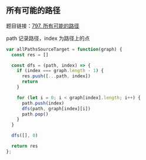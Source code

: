 ## 所有可能的路径

题目链接：[797. 所有可能的路径](https://leetcode-cn.com/problems/all-paths-from-source-to-target/)

path 记录路径，index 为路径上的点

```js
var allPathsSourceTarget = function(graph) {
  const res = []

  const dfs = (path, index) => {
    if (index === graph.length - 1) {
      res.push([...path, index])
      return
    }

    for (let i = 0; i < graph[index].length; i++) {
      path.push(index)
      dfs(path, graph[index][i])
      path.pop()
    }
  }

  dfs([], 0)

  return res
};
```
